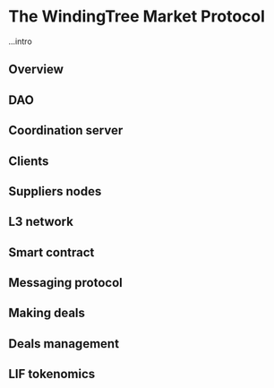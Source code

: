 # The WindingTree Market Protocol

...intro

## Overview

## DAO

## Coordination server

## Clients

## Suppliers nodes

## L3 network

## Smart contract

## Messaging protocol

## Making deals

## Deals management

## LIF tokenomics
